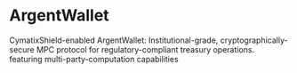 # ArgentWallet
CymatixShield-enabled ArgentWallet: Institutional-grade, cryptographically-secure MPC protocol for regulatory-compliant treasury operations. featuring multi-party-computation capabilities
